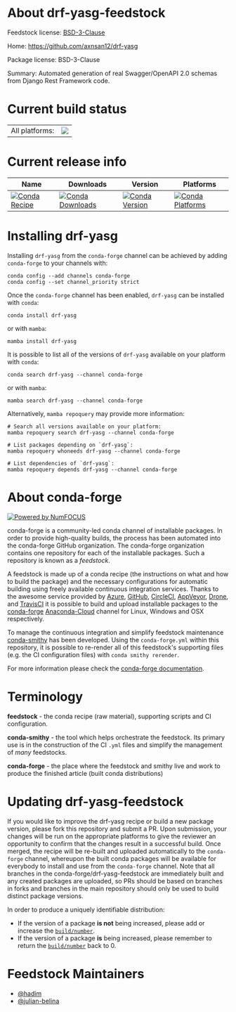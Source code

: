 About drf-yasg-feedstock
========================

Feedstock license: [BSD-3-Clause](https://github.com/conda-forge/drf-yasg-feedstock/blob/main/LICENSE.txt)

Home: https://github.com/axnsan12/drf-yasg

Package license: BSD-3-Clause

Summary: Automated generation of real Swagger/OpenAPI 2.0 schemas from Django Rest Framework code.

Current build status
====================


<table><tr><td>All platforms:</td>
    <td>
      <a href="https://dev.azure.com/conda-forge/feedstock-builds/_build/latest?definitionId=10395&branchName=main">
        <img src="https://dev.azure.com/conda-forge/feedstock-builds/_apis/build/status/drf-yasg-feedstock?branchName=main">
      </a>
    </td>
  </tr>
</table>

Current release info
====================

| Name | Downloads | Version | Platforms |
| --- | --- | --- | --- |
| [![Conda Recipe](https://img.shields.io/badge/recipe-drf--yasg-green.svg)](https://anaconda.org/conda-forge/drf-yasg) | [![Conda Downloads](https://img.shields.io/conda/dn/conda-forge/drf-yasg.svg)](https://anaconda.org/conda-forge/drf-yasg) | [![Conda Version](https://img.shields.io/conda/vn/conda-forge/drf-yasg.svg)](https://anaconda.org/conda-forge/drf-yasg) | [![Conda Platforms](https://img.shields.io/conda/pn/conda-forge/drf-yasg.svg)](https://anaconda.org/conda-forge/drf-yasg) |

Installing drf-yasg
===================

Installing `drf-yasg` from the `conda-forge` channel can be achieved by adding `conda-forge` to your channels with:

```
conda config --add channels conda-forge
conda config --set channel_priority strict
```

Once the `conda-forge` channel has been enabled, `drf-yasg` can be installed with `conda`:

```
conda install drf-yasg
```

or with `mamba`:

```
mamba install drf-yasg
```

It is possible to list all of the versions of `drf-yasg` available on your platform with `conda`:

```
conda search drf-yasg --channel conda-forge
```

or with `mamba`:

```
mamba search drf-yasg --channel conda-forge
```

Alternatively, `mamba repoquery` may provide more information:

```
# Search all versions available on your platform:
mamba repoquery search drf-yasg --channel conda-forge

# List packages depending on `drf-yasg`:
mamba repoquery whoneeds drf-yasg --channel conda-forge

# List dependencies of `drf-yasg`:
mamba repoquery depends drf-yasg --channel conda-forge
```


About conda-forge
=================

[![Powered by
NumFOCUS](https://img.shields.io/badge/powered%20by-NumFOCUS-orange.svg?style=flat&colorA=E1523D&colorB=007D8A)](https://numfocus.org)

conda-forge is a community-led conda channel of installable packages.
In order to provide high-quality builds, the process has been automated into the
conda-forge GitHub organization. The conda-forge organization contains one repository
for each of the installable packages. Such a repository is known as a *feedstock*.

A feedstock is made up of a conda recipe (the instructions on what and how to build
the package) and the necessary configurations for automatic building using freely
available continuous integration services. Thanks to the awesome service provided by
[Azure](https://azure.microsoft.com/en-us/services/devops/), [GitHub](https://github.com/),
[CircleCI](https://circleci.com/), [AppVeyor](https://www.appveyor.com/),
[Drone](https://cloud.drone.io/welcome), and [TravisCI](https://travis-ci.com/)
it is possible to build and upload installable packages to the
[conda-forge](https://anaconda.org/conda-forge) [Anaconda-Cloud](https://anaconda.org/)
channel for Linux, Windows and OSX respectively.

To manage the continuous integration and simplify feedstock maintenance
[conda-smithy](https://github.com/conda-forge/conda-smithy) has been developed.
Using the ``conda-forge.yml`` within this repository, it is possible to re-render all of
this feedstock's supporting files (e.g. the CI configuration files) with ``conda smithy rerender``.

For more information please check the [conda-forge documentation](https://conda-forge.org/docs/).

Terminology
===========

**feedstock** - the conda recipe (raw material), supporting scripts and CI configuration.

**conda-smithy** - the tool which helps orchestrate the feedstock.
                   Its primary use is in the construction of the CI ``.yml`` files
                   and simplify the management of *many* feedstocks.

**conda-forge** - the place where the feedstock and smithy live and work to
                  produce the finished article (built conda distributions)


Updating drf-yasg-feedstock
===========================

If you would like to improve the drf-yasg recipe or build a new
package version, please fork this repository and submit a PR. Upon submission,
your changes will be run on the appropriate platforms to give the reviewer an
opportunity to confirm that the changes result in a successful build. Once
merged, the recipe will be re-built and uploaded automatically to the
`conda-forge` channel, whereupon the built conda packages will be available for
everybody to install and use from the `conda-forge` channel.
Note that all branches in the conda-forge/drf-yasg-feedstock are
immediately built and any created packages are uploaded, so PRs should be based
on branches in forks and branches in the main repository should only be used to
build distinct package versions.

In order to produce a uniquely identifiable distribution:
 * If the version of a package **is not** being increased, please add or increase
   the [``build/number``](https://docs.conda.io/projects/conda-build/en/latest/resources/define-metadata.html#build-number-and-string).
 * If the version of a package **is** being increased, please remember to return
   the [``build/number``](https://docs.conda.io/projects/conda-build/en/latest/resources/define-metadata.html#build-number-and-string)
   back to 0.

Feedstock Maintainers
=====================

* [@hadim](https://github.com/hadim/)
* [@julian-belina](https://github.com/julian-belina/)

